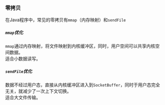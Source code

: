 ### 零拷贝
在Java程序中，常见的零拷贝有`mmap`（内存映射）和`sendFile`

##### `mmap`优化
`mmap`通过内存映射，将文件映射到内核缓冲区，同时，用户空间可以共享内核空间数据。<br>
适合小数据读写。

##### `sendFile`优化
数据不经过用户态，直接从内核缓冲区进入到`SocketBuffer`，同时于用户态完全无关，就减少了一次上下文切换。<br>
适合大文件传输。